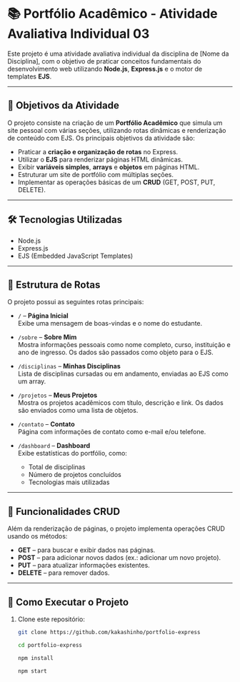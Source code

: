 # 📚 Portfólio Acadêmico - Atividade Avaliativa Individual 03

Este projeto é uma atividade avaliativa individual da disciplina de [Nome da Disciplina], com o objetivo de praticar conceitos fundamentais do desenvolvimento web utilizando **Node.js**, **Express.js** e o motor de templates **EJS**.

---

## 🎯 Objetivos da Atividade

O projeto consiste na criação de um **Portfólio Acadêmico** que simula um site pessoal com várias seções, utilizando rotas dinâmicas e renderização de conteúdo com EJS. Os principais objetivos da atividade são:

- Praticar a **criação e organização de rotas** no Express.
- Utilizar o **EJS** para renderizar páginas HTML dinâmicas.
- Exibir **variáveis simples**, **arrays** e **objetos** em páginas HTML.
- Estruturar um site de portfólio com múltiplas seções.
- Implementar as operações básicas de um **CRUD** (GET, POST, PUT, DELETE).

---

## 🛠️ Tecnologias Utilizadas

- Node.js
- Express.js
- EJS (Embedded JavaScript Templates)

---

## 📁 Estrutura de Rotas

O projeto possui as seguintes rotas principais:

- `/` – **Página Inicial**  
  Exibe uma mensagem de boas-vindas e o nome do estudante.

- `/sobre` – **Sobre Mim**  
  Mostra informações pessoais como nome completo, curso, instituição e ano de ingresso. Os dados são passados como objeto para o EJS.

- `/disciplinas` – **Minhas Disciplinas**  
  Lista de disciplinas cursadas ou em andamento, enviadas ao EJS como um array.

- `/projetos` – **Meus Projetos**  
  Mostra os projetos acadêmicos com título, descrição e link. Os dados são enviados como uma lista de objetos.

- `/contato` – **Contato**  
  Página com informações de contato como e-mail e/ou telefone.

- `/dashboard` – **Dashboard**  
  Exibe estatísticas do portfólio, como:
  - Total de disciplinas
  - Número de projetos concluídos
  - Tecnologias mais utilizadas

---

## 🔄 Funcionalidades CRUD

Além da renderização de páginas, o projeto implementa operações CRUD usando os métodos:

- **GET** – para buscar e exibir dados nas páginas.
- **POST** – para adicionar novos dados (ex.: adicionar um novo projeto).
- **PUT** – para atualizar informações existentes.
- **DELETE** – para remover dados.

---

## 🚀 Como Executar o Projeto

1. Clone este repositório:
   ```bash
   git clone https://github.com/kakashinho/portfolio-express

   cd portfolio-express

   npm install

   npm start